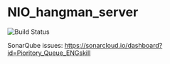 # NIO_hangman_server
![Build Status](https://travis-ci.org/GiantPanda0090/NIO_hangman_server.svg?branch=master)


SonarQube issues: https://sonarcloud.io/dashboard?id=Pioritory_Queue_ENGskill
